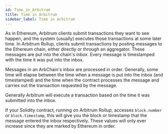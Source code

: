 ```yaml
---
id: Time_in_Arbitrum
title: Time in Arbitrum
sidebar_label: Time in Arbitrum
---
```


As in Ethereum, Arbitrum clients submit transactions they want to see happen, and the system (usually) executes those transactions at some later time.
In Arbitrum Rollup, clients submit transactions by posting messages to the Ethereum chain, either directly or through an aggregator.
These messages are put into the chain's _inbox_.
Every message is timestamped with the time it was put into the inbox.

Messages in an ArbChain's inbox are processed in order. Generally, some time will elapse between the time when a message is put into the inbox (and timestamped) and the time when the contract processes the message and carries out the transaction requested by the message.

Generally Arbitrum will execute a transaction based on the time it was submitted into the inbox.

If your Solidity contract, running on Arbitrum Rollup, accesses `block.number` or `block.timestamp`, this will give you the block or timestamp that the message entered the inbox respectively. These values will only ever increase since they are marked by Ethereum in order.
